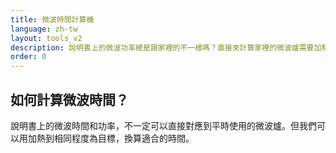 ```yaml
---
title: 微波時間計算機
language: zh-tw
layout: tools_v2
description: 說明書上的微波功率總是跟家裡的不一樣嗎？直接來計算家裡的微波爐需要加熱多少時間吧！
order: 0
---
```


## 如何計算微波時間？

說明書上的微波時間和功率，不一定可以直接對應到平時使用的微波爐。但我們可以用加熱到相同程度為目標，換算適合的時間。
